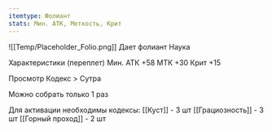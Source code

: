 ```yaml
---
itemtype: Фолиант
stats: Мин. АТК, Меткость, Крит
---
```

![[Temp/Placeholder_Folio.png]]
Дает фолиант Наука

Характеристики (переплет)
Мин. АТК +58
МТК +30
Крит +15

Просмотр Кодекс > Сутра

Можно собрать только 1 раз

Для активации необходимы кодексы: 
[[Куст]]  - 3 шт
[[Грациозность]]  - 3 шт
[[Горный проход]]  - 2 шт


